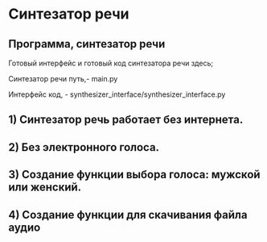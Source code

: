 # Синтезатор речи

## Программа, синтезатор речи
Готовый интерфейс и готовый код синтезатора речи здесь;

Синтезатор речи путь,- main.py

Интерфейс код, - synthesizer_interface/synthesizer_interface.py


## 1) Синтезатор речь работает без интернета. 
## 2) Без электронного голоса. 
## 3) Создание функции выбора голоса: мужской или женский. 
## 4) Создание функции для скачивания файла аудио
